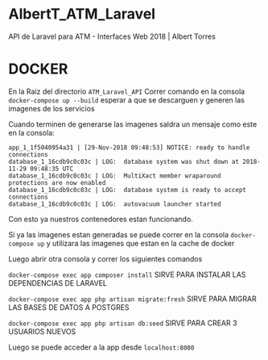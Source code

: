 # AlbertT_ATM_Laravel

API de Laravel para ATM - Interfaces Web 2018 | Albert Torres

# DOCKER

En la Raiz del directorio `ATM_Laravel_API`  Correr comando en la consola `docker-compose up --build` esperar a que se descarguen y generen las imagenes de los servicios

Cuando terminen de generarse las imagenes saldra un mensaje como este en la consola: 

```app_1_1f5040954a31 | [29-Nov-2018 09:48:53] NOTICE: fpm is running, pid 1
app_1_1f5040954a31 | [29-Nov-2018 09:48:53] NOTICE: ready to handle connections
database_1_16cdb9c0c03c | LOG:  database system was shut down at 2018-11-29 09:48:35 UTC
database_1_16cdb9c0c03c | LOG:  MultiXact member wraparound protections are now enabled
database_1_16cdb9c0c03c | LOG:  database system is ready to accept connections
database_1_16cdb9c0c03c | LOG:  autovacuum launcher started
```

Con esto ya nuestros contenedores estan funcionando.

Si ya las imagenes estan generadas se puede correr en la consola `docker-compose up` y utilizara las imagenes que estan en la cache de docker

Luego abrir otra consola y correr los siguientes comandos 

`docker-compose exec app composer install` SIRVE PARA INSTALAR LAS DEPENDENCIAS DE LARAVEL

`docker-compose exec app php artisan migrate:fresh` SIRVE PARA MIGRAR LAS BASES DE DATOS A POSTGRES

`docker-compose exec app php artisan db:seed` SIRVE PARA CREAR 3 USUARIOS NUEVOS

Luego se puede acceder a la app desde `localhost:8080`
 